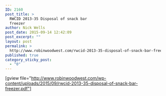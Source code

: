 ```yaml
---
ID: 2160
post_title: >
  RWCID 2013-35 Disposal of snack bar
  freezer
author: Nick Wells
post_date: 2015-09-14 12:42:09
post_excerpt: ""
layout: post
permalink: >
  http://www.robinwoodwest.com/rwcid-2013-35-disposal-of-snack-bar-freezer/
published: true
category_sticky_post:
  - "0"
---
```

[gview file="http://www.robinwoodwest.com/wp-content/uploads/2015/09/rwcid-2013-35-disposal-of-snack-bar-freezer.pdf"]